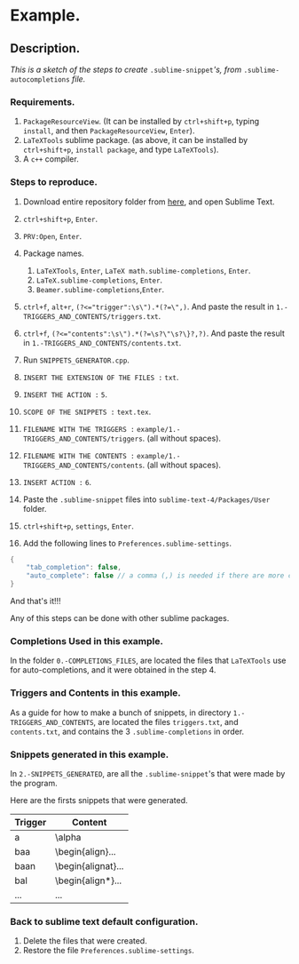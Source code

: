 # Example.







## Description.



*This is a sketch of the steps to create* `.sublime-snippet`*'s, from* `.sublime-autocompletions` *file.*






### Requirements.


1. `PackageResourceView`. (It can be installed by `ctrl+shift+p`, typing `install`, and then `PackageResourceView`, `Enter`).
2. `LaTeXTools` sublime package. (as above, it can be installed by `ctrl+shift+p`, `install package`, and type `LaTeXTools`).
3. A `c++` compiler.








### Steps to reproduce.


1. Download entire repository folder from [here](https://github.com/ZeraujKcire/Sublime-Text-4-Snippets-to-Replace-Auto-Complete/archive/refs/heads/main.zip), and open Sublime Text.
2. `ctrl+shift+p`, `Enter`.
3. `PRV:Open`, `Enter`.
4. Package names.
   1. `LaTeXTools`, `Enter`, `LaTeX math.sublime-completions`, `Enter`.
   2. `LaTeX.sublime-completions`, `Enter`.
   3. `Beamer.sublime-completions`,`Enter`.

6. `ctrl+f`, `alt+r`, `(?<="trigger":\s\").*(?=\",)`. And paste the result in `1.-TRIGGERS_AND_CONTENTS/triggers.txt`. 

6. `ctrl+f`, `(?<="contents":\s\").*(?=\s?\"\s?\}?,?)`. And paste the result in `1.-TRIGGERS_AND_CONTENTS/contents.txt`. 

10. Run `SNIPPETS_GENERATOR.cpp`.

11. `INSERT THE EXTENSION OF THE FILES :`  `txt`.

12. `INSERT THE ACTION :`  `5`.

13. `SCOPE OF THE SNIPPETS :` `text.tex`.

14. `FILENAME WITH THE TRIGGERS :` `example/1.-TRIGGERS_AND_CONTENTS/triggers`. (all without spaces).

15. `FILENAME WITH THE CONTENTS :` `example/1.-TRIGGERS_AND_CONTENTS/contents`. (all without spaces).

16. `INSERT ACTION :` `6`.

17. Paste the `.sublime-snippet` files into `sublime-text-4/Packages/User` folder.

19. `ctrl+shift+p`, `settings`, `Enter`.

20. Add the following lines to `Preferences.sublime-settings`.

```c++
{
	"tab_completion": false,
	"auto_complete": false // a comma (,) is needed if there are more configuration below.
}
```



And that's it!!! 

Any of this steps can be done with other sublime packages.








### Completions Used in this example.


In the folder `0.-COMPLETIONS_FILES`, are located the files that `LaTeXTools` use for auto-completions, and it were obtained in the step 4.









### Triggers and Contents in this example.


As a guide for how to make a bunch of snippets, in  directory `1.-TRIGGERS_AND_CONTENTS`, are located the files `triggers.txt`, and `contents.txt`, and contains the 3 `.sublime-completions` in order. 










### Snippets generated in this example.


In `2.-SNIPPETS_GENERATED`, are all the `.sublime-snippet`'s that were made by the program.



Here are the firsts snippets that were generated.



| Trigger | Content            |
| ------- | ------------------ |
| a       | \alpha             |
| baa     | \begin{align}...   |
| baan    | \begin{alignat}... |
| bal     | \begin{align*}...  |
| ...     | ...                |








### Back to sublime text default configuration.

1. Delete the files that were created.
2. Restore the file `Preferences.sublime-settings`.
